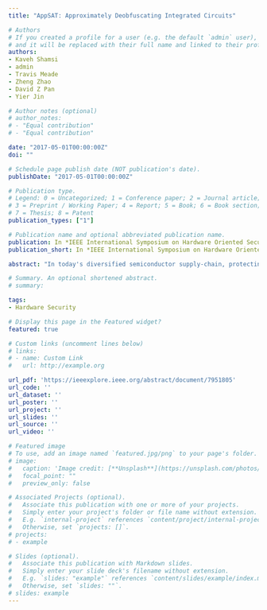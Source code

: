 ```yaml
---
title: "AppSAT: Approximately Deobfuscating Integrated Circuits"

# Authors
# If you created a profile for a user (e.g. the default `admin` user), write the username (folder name) here 
# and it will be replaced with their full name and linked to their profile.
authors:
- Kaveh Shamsi
- admin
- Travis Meade
- Zheng Zhao
- David Z Pan
- Yier Jin

# Author notes (optional)
# author_notes:
# - "Equal contribution"
# - "Equal contribution"

date: "2017-05-01T00:00:00Z"
doi: ""

# Schedule page publish date (NOT publication's date).
publishDate: "2017-05-01T00:00:00Z"

# Publication type.
# Legend: 0 = Uncategorized; 1 = Conference paper; 2 = Journal article;
# 3 = Preprint / Working Paper; 4 = Report; 5 = Book; 6 = Book section;
# 7 = Thesis; 8 = Patent
publication_types: ["1"]

# Publication name and optional abbreviated publication name.
publication: In *IEEE International Symposium on Hardware Oriented Security and Trust (HOST)*
publication_short: In *IEEE International Symposium on Hardware Oriented Security and Trust (HOST) 2017* (Best Paper Award)

abstract: "In today's diversified semiconductor supply-chain, protecting intellectual property (IP) and maintaining manufacturing integrity are important concerns. Circuit obfuscation techniques such as logic encryption and IC camouflaging can potentially defend against a majority of supply-chain threats such as stealthy malicious design modification, IP theft, overproduction, and cloning. Recently, a Boolean Satisfiability (SAT) based attack, namely the SAT attack has been able to deobfuscate almost all traditional circuit obfuscation schemes, and as a result, a number of defense solutions have been proposed in literature. All these defenses are based on the implicit assumption that the attacker needs a perfect deobfuscation accuracy which may not be true in many practical cases. Therefore, in this paper by relaxing the exactness constraint on deobfuscation, we propose the AppSAT attack, an approximate deobfuscation algorithm based on the SAT attack and random testing. We show how the AppSAT attack can deobfuscate 68 out of the 71 benchmark circuits that were obfuscated with state-of-the-art SAT attack defenses with an accuracy of, n being the number of inputs. AppSAT shows that with current SAT attack defenses there will be a trade-off between exact-attack resiliency and approximation resiliency."

# Summary. An optional shortened abstract.
# summary: 

tags: 
- Hardware Security

# Display this page in the Featured widget?
featured: true

# Custom links (uncomment lines below)
# links:
# - name: Custom Link
#   url: http://example.org

url_pdf: 'https://ieeexplore.ieee.org/abstract/document/7951805'
url_code: ''
url_dataset: ''
url_poster: ''
url_project: ''
url_slides: ''
url_source: ''
url_video: ''

# Featured image
# To use, add an image named `featured.jpg/png` to your page's folder. 
# image:
#   caption: 'Image credit: [**Unsplash**](https://unsplash.com/photos/pLCdAaMFLTE)'
#   focal_point: ""
#   preview_only: false

# Associated Projects (optional).
#   Associate this publication with one or more of your projects.
#   Simply enter your project's folder or file name without extension.
#   E.g. `internal-project` references `content/project/internal-project/index.md`.
#   Otherwise, set `projects: []`.
# projects:
# - example

# Slides (optional).
#   Associate this publication with Markdown slides.
#   Simply enter your slide deck's filename without extension.
#   E.g. `slides: "example"` references `content/slides/example/index.md`.
#   Otherwise, set `slides: ""`.
# slides: example
---
```

